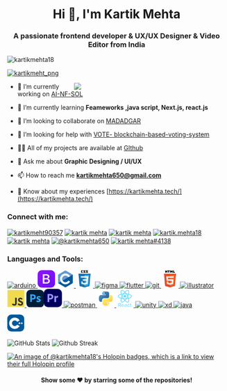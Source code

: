 
<h1 align="center">Hi 👋, I'm Kartik Mehta</h1>
<h3 align="center">A passionate frontend developer & UX/UX Designer & Video Editor from India</h3>

<p align="left"> <img src="https://komarev.com/ghpvc/?username=kartikmehta18&label=Profile%20views&color=0e75b6&style=flat" alt="kartikmehta18" /> </p>

<!-- <p align="left"> <a href="https://github.com/ryo-ma/github-profile-trophy"><img src="https://github-profile-trophy.vercel.app/?username=kartikmehta18" alt="kartikmehta18" /></a> </p> -->

<p align="left"> <a href="https://twitter.com/Kartikmehta_png" target="blank"><img src="https://img.shields.io/twitter/follow/Kartikmehta_png?logo=twitter&style=for-the-badge" alt="kartikmeht_png" /></a> </p>
<img src="https://raw.githubusercontent.com/sanjay-kv/sanjay-kv/main/Assets/illustration.png" min-width="300px" max-width="300px" width="350px" align="right"> 

- 🔭 I’m currently working on [AI-NF-SOL](https://github.com/kartikmehta18/AI-NF-SOL.git)

- 🌱 I’m currently learning **Feameworks ,java script, Next.js, react.js**

- 👯 I’m looking to collaborate on [MADADGAR](https://devfolio.co/projects/madadgar-4bfb)

- 🤝 I’m looking for help with [VOTE- blockchain-based-voting-system](https://devfolio.co/projects/blockchain-based-voting-system-8eda)

- 👨‍💻 All of my projects are available at [GIthub](https://github.com/kartikmehta18/)

- 💬 Ask me about **Graphic Designing / UI/UX**

- 📫 How to reach me **kartikmehta650@gmail.com**

- 📄 Know about my experiences [https://kartikmehta.tech/](https://kartikmehta.tech/)


<h3 align="left">Connect with me:</h3>
<p align="left">
<a href="https://twitter.com/Kartikmehta_png" target="blank"><img align="center" src="https://raw.githubusercontent.com/rahuldkjain/github-profile-readme-generator/master/src/images/icons/Social/twitter.svg" alt="kartikmeht90357" height="30" width="40" /></a>
<a href="https://www.linkedin.com/in/kartik-mehta-6729b0255/" target="blank"><img align="center" src="https://raw.githubusercontent.com/rahuldkjain/github-profile-readme-generator/master/src/images/icons/Social/linked-in-alt.svg" alt="kartik mehta" height="30" width="40" /></a>
<a href="https://fb.com/kartik mehta" target="blank"><img align="center" src="https://raw.githubusercontent.com/rahuldkjain/github-profile-readme-generator/master/src/images/icons/Social/facebook.svg" alt="kartik mehta" height="30" width="40" /></a>
<a href="https://instagram.com/kartik.mehta18" target="blank"><img align="center" src="https://raw.githubusercontent.com/rahuldkjain/github-profile-readme-generator/master/src/images/icons/Social/instagram.svg" alt="kartik.mehta18" height="30" width="40" /></a>
<a href="https://www.youtube.com/c/kartik mehta" target="blank"><img align="center" src="https://raw.githubusercontent.com/rahuldkjain/github-profile-readme-generator/master/src/images/icons/Social/youtube.svg" alt="kartik mehta" height="30" width="40" /></a>
<a href="https://www.hackerrank.com/@kartikmehta650" target="blank"><img align="center" src="https://raw.githubusercontent.com/rahuldkjain/github-profile-readme-generator/master/src/images/icons/Social/hackerrank.svg" alt="@kartikmehta650" height="30" width="40" /></a>
<a href="https://discord.gg/kartik mehta#4138" target="blank"><img align="center" src="https://raw.githubusercontent.com/rahuldkjain/github-profile-readme-generator/master/src/images/icons/Social/discord.svg" alt="kartik mehta#4138" height="30" width="40" /></a>
</p>



<h3 align="left">Languages and Tools:</h3>
<p align="left"> <a href="https://www.arduino.cc/" target="_blank" rel="noreferrer"> <img src="https://cdn.worldvectorlogo.com/logos/arduino-1.svg" alt="arduino" width="40" height="40"/> </a><svg xmlns="http://www.w3.org/2000/svg" width="40" height="40" fill="none" viewBox="0 0 256 256"><rect width="256" height="256" fill="url(#paint0_linear_158_100)" rx="60"/><g filter="url(#filter0_d_158_100)"><path fill="url(#paint1_linear_158_100)" d="M131.97 196.157C161.646 196.157 179.529 181.626 179.529 157.66C179.529 139.543 166.77 126.428 147.823 124.351V123.597C161.743 121.332 172.666 108.405 172.666 93.9689C172.666 73.3992 156.427 60 131.68 60H76V196.157H131.97ZM97.6533 77.2674H126.46C142.12 77.2674 151.013 84.2497 151.013 96.8935C151.013 110.387 140.67 117.935 121.917 117.935H97.6533V77.2674V77.2674ZM97.6533 178.89V134.071H126.266C146.76 134.071 157.393 141.619 157.393 156.339C157.393 171.058 147.05 178.89 127.523 178.89H97.6533V178.89Z"/><path stroke="#fff" stroke-width="2" d="M131.97 196.157C161.646 196.157 179.529 181.626 179.529 157.66C179.529 139.543 166.77 126.428 147.823 124.351V123.597C161.743 121.332 172.666 108.405 172.666 93.9689C172.666 73.3992 156.427 60 131.68 60H76V196.157H131.97ZM97.6533 77.2674H126.46C142.12 77.2674 151.013 84.2497 151.013 96.8935C151.013 110.387 140.67 117.935 121.917 117.935H97.6533V77.2674V77.2674ZM97.6533 178.89V134.071H126.266C146.76 134.071 157.393 141.619 157.393 156.339C157.393 171.058 147.05 178.89 127.523 178.89H97.6533V178.89Z"/></g><defs><filter id="filter0_d_158_100" width="137.529" height="170.157" x="59" y="47" color-interpolation-filters="sRGB" filterUnits="userSpaceOnUse"><feFlood flood-opacity="0" result="BackgroundImageFix"/><feColorMatrix in="SourceAlpha" result="hardAlpha" type="matrix" values="0 0 0 0 0 0 0 0 0 0 0 0 0 0 0 0 0 0 127 0"/><feOffset dy="4"/><feGaussianBlur stdDeviation="8"/><feColorMatrix type="matrix" values="0 0 0 0 0 0 0 0 0 0 0 0 0 0 0 0 0 0 0.15 0"/><feBlend in2="BackgroundImageFix" mode="normal" result="effect1_dropShadow_158_100"/><feBlend in="SourceGraphic" in2="effect1_dropShadow_158_100" mode="normal" result="shape"/></filter><linearGradient id="paint0_linear_158_100" x1="0" x2="256" y1="0" y2="256" gradientUnits="userSpaceOnUse"><stop stop-color="#9013FE"/><stop offset="1" stop-color="#6B11F4"/></linearGradient><linearGradient id="paint1_linear_158_100" x1="85.793" x2="148.541" y1="68.962" y2="175.084" gradientUnits="userSpaceOnUse"><stop stop-color="#fff"/><stop offset="1" stop-color="#F1E5FC"/></linearGradient></defs></svg>
<a href="https://www.cprogramming.com/" target="_blank" rel="noreferrer"> <img src="https://raw.githubusercontent.com/devicons/devicon/master/icons/c/c-original.svg" alt="c" width="40" height="40"/> </a> <a href="https://www.w3schools.com/css/" target="_blank" rel="noreferrer"> <img src="https://raw.githubusercontent.com/devicons/devicon/master/icons/css3/css3-original-wordmark.svg" alt="css3" width="40" height="40"/> </a> <a href="https://www.figma.com/" target="_blank" rel="noreferrer"> <img src="https://www.vectorlogo.zone/logos/figma/figma-icon.svg" alt="figma" width="40" height="40"/> </a> <a href="https://flutter.dev" target="_blank" rel="noreferrer"> <img src="https://www.vectorlogo.zone/logos/flutterio/flutterio-icon.svg" alt="flutter" width="40" height="40"/> </a> <a href="https://git-scm.com/" target="_blank" rel="noreferrer"> <img src="https://www.vectorlogo.zone/logos/git-scm/git-scm-icon.svg" alt="git" width="40" height="40"/> </a> <a href="https://www.w3.org/html/" target="_blank" rel="noreferrer"> <img src="https://raw.githubusercontent.com/devicons/devicon/master/icons/html5/html5-original-wordmark.svg" alt="html5" width="40" height="40"/> </a> <a href="https://www.adobe.com/in/products/illustrator.html" target="_blank" rel="noreferrer"> <img src="https://www.vectorlogo.zone/logos/adobe_illustrator/adobe_illustrator-icon.svg" alt="illustrator" width="42" height="42"/> </a> <a href="https://developer.mozilla.org/en-US/docs/Web/JavaScript" target="_blank" rel="noreferrer"> <img src="https://raw.githubusercontent.com/devicons/devicon/master/icons/javascript/javascript-original.svg" alt="javascript" width="40" height="40"/> </a> <svg xmlns="http://www.w3.org/2000/svg" width="40" height="40" fill="none" viewBox="0 0 256 256"><rect width="260" height="260" fill="#001E36" rx="60"/><path fill="#31A8FF" d="M57.6001 178.04V68.2799C57.6001 67.5332 57.9201 67.1066 58.6668 67.1066C60.4801 67.1066 62.1868 67.1066 64.6401 66.9999C67.2001 66.8932 69.8668 66.8932 72.7468 66.7866C75.6268 66.6799 78.7201 66.6799 82.0268 66.5732C85.3334 66.4666 88.5334 66.4666 91.7334 66.4666C100.48 66.4666 107.733 67.5332 113.707 69.7732C119.04 71.5866 123.947 74.5732 128 78.5199C131.413 81.9332 134.08 86.0932 135.787 90.6799C137.387 95.1599 138.24 99.7466 138.24 104.547C138.24 113.72 136.107 121.293 131.84 127.267C127.573 133.24 121.6 137.72 114.667 140.28C107.413 142.947 99.4134 143.907 90.6668 143.907C88.1068 143.907 86.4001 143.907 85.3334 143.8C84.2668 143.693 82.7734 143.693 80.7468 143.693V177.933C80.8534 178.68 80.3201 179.32 79.5734 179.427C79.4668 179.427 79.3601 179.427 79.1468 179.427H58.8801C58.0268 179.427 57.6001 179 57.6001 178.04ZM80.8534 87.6932V123.533C82.3468 123.64 83.7334 123.747 85.0134 123.747H90.6668C94.8268 123.747 98.9868 123.107 102.933 121.827C106.347 120.867 109.333 118.84 111.68 116.173C113.92 113.507 114.987 109.88 114.987 105.187C115.093 101.88 114.24 98.5732 112.533 95.6932C110.72 92.9199 108.16 90.7866 105.067 89.6132C101.12 88.0132 96.8534 87.3732 92.4801 87.4799C89.7068 87.4799 87.2534 87.4799 85.2268 87.5866C83.0934 87.4799 81.6001 87.5866 80.8534 87.6932Z"/><path fill="#31A8FF" d="M204.8 117.027C201.6 115.32 198.187 114.147 194.56 113.4C190.613 112.547 186.667 112.013 182.613 112.013C180.48 111.907 178.24 112.227 176.213 112.76C174.827 113.08 173.653 113.827 172.907 114.893C172.373 115.747 172.053 116.813 172.053 117.773C172.053 118.733 172.48 119.693 173.12 120.547C174.08 121.72 175.36 122.68 176.747 123.427C179.2 124.707 181.76 125.88 184.32 126.947C190.08 128.867 195.627 131.533 200.747 134.733C204.267 136.973 207.147 139.96 209.173 143.587C210.88 147 211.733 150.733 211.627 154.573C211.733 159.587 210.24 164.6 207.467 168.76C204.48 173.027 200.32 176.333 195.52 178.253C190.293 180.493 183.893 181.667 176.213 181.667C171.307 181.667 166.507 181.24 161.707 180.28C157.973 179.64 154.24 178.467 150.827 176.867C150.08 176.44 149.547 175.693 149.653 174.84V156.28C149.653 155.96 149.76 155.533 150.08 155.32C150.4 155.107 150.72 155.213 151.04 155.427C155.2 157.88 159.573 159.587 164.267 160.653C168.32 161.72 172.587 162.253 176.853 162.253C180.907 162.253 183.787 161.72 185.707 160.76C187.413 160.013 188.587 158.2 188.587 156.28C188.587 154.787 187.733 153.4 186.027 152.013C184.32 150.627 180.8 149.027 175.573 147C170.133 145.08 165.12 142.52 160.427 139.32C157.12 136.973 154.347 133.88 152.32 130.253C150.613 126.84 149.76 123.107 149.867 119.373C149.867 114.787 151.147 110.413 153.493 106.467C156.16 102.2 160.107 98.7866 164.693 96.6532C169.707 94.0932 176 92.9199 183.573 92.9199C187.947 92.9199 192.427 93.2399 196.8 93.8799C200 94.3066 203.093 95.1599 205.973 96.3332C206.4 96.4399 206.827 96.8666 207.04 97.2932C207.147 97.7199 207.253 98.1466 207.253 98.5732V115.96C207.253 116.387 207.04 116.813 206.72 117.027C205.76 117.24 205.227 117.24 204.8 117.027Z"/></svg><svg xmlns="http://www.w3.org/2000/svg" width="42" height="42" fill="none" viewBox="0 0 256 256"><rect width="256" height="256" fill="#00005B" rx="60"/><path fill="#99F" d="M54 182.68V72.8133C54 72.0667 54.32 71.64 55.0667 71.64C56.88 71.64 58.5867 71.64 61.04 71.5333C63.6 71.4267 66.2667 71.4267 69.1467 71.32C72.0267 71.2133 75.12 71.2133 78.4267 71.1067C81.7333 71 84.9333 71 88.1333 71C96.88 71 104.133 72.0667 110.107 74.3067C115.44 76.12 120.347 79.1067 124.4 83.0533C127.813 86.4667 130.48 90.6267 132.187 95.2133C133.787 99.6933 134.64 104.28 134.64 109.08C134.64 118.253 132.507 125.827 128.24 131.8C123.973 137.773 118 142.253 111.067 144.813C103.813 147.48 95.8133 148.44 87.0667 148.44C84.5067 148.44 82.8 148.44 81.7333 148.333C80.6667 148.227 79.1733 148.227 77.1467 148.227V182.467C77.2533 183.213 76.72 183.853 75.9733 183.96H75.5467H55.28C54.4267 183.96 54 183.533 54 182.573V182.68ZM77.2533 92.3333V128.173C78.7467 128.28 80.1333 128.387 81.4133 128.387H87.0667C91.2267 128.387 95.3867 127.747 99.3333 126.467C102.747 125.507 105.733 123.48 108.08 120.813C110.32 118.147 111.387 114.52 111.387 109.827C111.493 106.52 110.64 103.213 108.933 100.333C107.12 97.56 104.56 95.4267 101.467 94.2533C97.52 92.6533 93.2533 92.0133 88.88 92.12C86.1067 92.12 83.6533 92.12 81.6267 92.2267C79.4933 92.12 78 92.2267 77.2533 92.3333V92.3333Z"/><path fill="#99F" d="M150 98.6267H168.667C169.734 98.6267 170.587 99.3733 170.907 100.333C171.227 101.187 171.44 102.04 171.547 103C171.76 104.067 171.974 105.24 172.08 106.307C172.187 107.48 172.294 108.76 172.294 110.147C175.494 106.413 179.334 103.32 183.707 100.973C188.614 98.2 194.267 96.8133 199.92 96.8133C200.667 96.7067 201.307 97.24 201.414 97.9867V98.4133V119.213C201.414 120.067 200.88 120.387 199.707 120.387C195.867 120.28 191.92 120.6 188.187 121.453C185.094 122.093 182.107 123.053 179.227 124.333C177.2 125.293 175.28 126.573 173.787 128.28V182.68C173.787 183.747 173.36 184.173 172.4 184.173H151.387C150.534 184.28 149.787 183.747 149.68 182.893V182.467V123.373C149.68 120.813 149.68 118.147 149.574 115.373C149.467 112.6 149.467 109.827 149.36 107.053C149.36 104.6 149.147 102.253 148.934 99.8C148.827 99.2667 149.147 98.7333 149.68 98.6267C149.68 98.52 149.894 98.52 150 98.6267V98.6267Z"/></svg><a href="https://postman.com" target="_blank" rel="noreferrer"> <img src="https://www.vectorlogo.zone/logos/getpostman/getpostman-icon.svg" alt="postman" width="40" height="40"/> </a> <a href="https://www.python.org" target="_blank" rel="noreferrer"> <img src="https://raw.githubusercontent.com/devicons/devicon/master/icons/python/python-original.svg" alt="python" width="40" height="40"/> </a> <a href="https://reactjs.org/" target="_blank" rel="noreferrer"> <img src="https://raw.githubusercontent.com/devicons/devicon/master/icons/react/react-original-wordmark.svg" alt="react" width="40" height="40"/> </a> <a href="https://unity.com/" target="_blank" rel="noreferrer"> <img src="https://www.vectorlogo.zone/logos/unity3d/unity3d-icon.svg" alt="unity" width="40" height="40"/> </a> <a href="https://www.adobe.com/products/xd.html" target="_blank" rel="noreferrer"> <img src="https://cdn.worldvectorlogo.com/logos/adobe-xd.svg" alt="xd" width="40" height="40"/> </a>
<a href="https://www.vectorlogo.zone/logos/java/java-icon.svg" target="_blank" rel="noreferrer"> <img src="https://www.vectorlogo.zone/logos/java/java-icon.svg" alt="java" width="40" height="40"/> </a> 

<svg xmlns="http://www.w3.org/2000/svg" width="40" height="40" fill="none" viewBox="0 0 256 256"><rect width="250" height="250" fill="#00599C" rx="60"/><path fill="#fff" d="M110.759 210.517C65.1254 210.517 28 173.392 28 127.759C28 82.1254 65.1254 45 110.759 45C140.204 45 167.667 60.8458 182.427 86.3533L146.611 107.079C139.224 94.3111 125.485 86.3793 110.759 86.3793C87.9416 86.3793 69.3793 104.942 69.3793 127.759C69.3793 150.575 87.9416 169.138 110.759 169.138C125.486 169.138 139.225 161.206 146.613 148.436L182.429 169.161C167.669 194.671 140.206 210.517 110.759 210.517Z"/><path fill="#fff" d="M193.517 123.161H184.321V113.965H175.127V123.161H165.931V132.356H175.127V141.552H184.321V132.356H193.517V123.161Z"/><path fill="#fff" d="M228 123.161H218.804V113.965H209.61V123.161H200.414V132.356H209.61V141.552H218.804V132.356H228V123.161Z"/></svg>
</p>



<!-- <h3 align="left">Support:</h3>
<p><a href="https://www.buymeacoffee.com/kartikmehta18"> <img align="left" src="https://cdn.buymeacoffee.com/buttons/v2/default-yellow.png" height="50" width="210" alt="kartikmehta18" /></a></p><br><br>

<p><img align="left" src="https://github-readme-stats.vercel.app/api?username=kartikmehta18&show_icons=true&theme=dark" alt="kartikmehta18" /></p>

<p>&nbsp;<img align="center" src="https://github-readme-stats.vercel.app/api?username=kartikmehta18&show_icons=true&theme=tokyonight&locale=en" alt="kartikmehta18" /></p>

<p><img align="center" src="https://github-readme-streak-stats.herokuapp.com/?user=kartikmehta18&" alt="kartikmehta18" /></p> -->


<img src="https://github-readme-stats.vercel.app/api?username=kartikmehta18&show_icons=true&theme=tokyonight&hide_border=true&include_all_commits=false&count_private=false" alt="GitHub Stats" title="Github Stats"/>  <img src="https://github-readme-streak-stats.herokuapp.com/?user=kartikmehta18&theme=tokyonight&hide_border=true" alt="Github Streak" title="Github Streak"/> 


<!--badge  -->
[![An image of @kartikmehta18's Holopin badges, which is a link to view their full Holopin profile](https://holopin.me/kartikmehta18)](https://holopin.io/@kartikmehta18)

<div align="center">


#### Show some ❤️ by starring some of the repositories!
</div>



<!--
<h1 align="center">Hi 👋, I'm Kartik Mehta</h1>
<h3 align="center">A passionate frontend developer & UX/UX Designer & Video Editor from India</h3>

<p align="left"> <img src="https://komarev.com/ghpvc/?username=kartikmehta18&label=Profile%20views&color=0e75b6&style=flat" alt="kartikmehta18" /> </p>

<p align="left"> <a href="https://github.com/ryo-ma/github-profile-trophy"><img src="https://github-profile-trophy.vercel.app/?username=kartikmehta18" alt="kartikmehta18" /></a> </p>

<p align="left"> <a href="https://twitter.com/Kartikmehta_png" target="blank"><img src="https://img.shields.io/twitter/follow/Kartikmehta_png?logo=twitter&style=for-the-badge" alt="kartikmeht_png" /></a> </p>

- 🔭 I’m currently working on [AI-NF-SOL](https://github.com/kartikmehta18/AI-NF-SOL.git)

- 🌱 I’m currently learning **Feameworks ,java script, Next.js, react.js**

- 👯 I’m looking to collaborate on [MADADGAR](https://devfolio.co/projects/madadgar-4bfb)

- 🤝 I’m looking for help with [VOTE- blockchain-based-voting-system](https://devfolio.co/projects/blockchain-based-voting-system-8eda)

- 👨‍💻 All of my projects are available at [https://kartikmehta.tech/](https://kartikmehta.tech/)

- 💬 Ask me about **Graphic Designing**

- 📫 How to reach me **kartikmehta650@gmail.com**

- 📄 Know about my experiences [https://kartikmehta.tech/](https://kartikmehta.tech/)

<h3 align="left">Connect with me:</h3>
<p align="left">
<a href="https://twitter.com/Kartikmehta_png" target="blank"><img align="center" src="https://raw.githubusercontent.com/rahuldkjain/github-profile-readme-generator/master/src/images/icons/Social/twitter.svg" alt="kartikmeht90357" height="30" width="40" /></a>
<a href="https://www.linkedin.com/in/kartik-mehta-6729b0255/" target="blank"><img align="center" src="https://raw.githubusercontent.com/rahuldkjain/github-profile-readme-generator/master/src/images/icons/Social/linked-in-alt.svg" alt="kartik mehta" height="30" width="40" /></a>
<a href="https://fb.com/kartik mehta" target="blank"><img align="center" src="https://raw.githubusercontent.com/rahuldkjain/github-profile-readme-generator/master/src/images/icons/Social/facebook.svg" alt="kartik mehta" height="30" width="40" /></a>
<a href="https://instagram.com/kartik.mehta18" target="blank"><img align="center" src="https://raw.githubusercontent.com/rahuldkjain/github-profile-readme-generator/master/src/images/icons/Social/instagram.svg" alt="kartik.mehta18" height="30" width="40" /></a>
<a href="https://www.youtube.com/c/kartik mehta" target="blank"><img align="center" src="https://raw.githubusercontent.com/rahuldkjain/github-profile-readme-generator/master/src/images/icons/Social/youtube.svg" alt="kartik mehta" height="30" width="40" /></a>
<a href="https://www.hackerrank.com/@kartikmehta650" target="blank"><img align="center" src="https://raw.githubusercontent.com/rahuldkjain/github-profile-readme-generator/master/src/images/icons/Social/hackerrank.svg" alt="@kartikmehta650" height="30" width="40" /></a>
<a href="https://discord.gg/kartik mehta#4138" target="blank"><img align="center" src="https://raw.githubusercontent.com/rahuldkjain/github-profile-readme-generator/master/src/images/icons/Social/discord.svg" alt="kartik mehta#4138" height="30" width="40" /></a>
</p>

<h3 align="left">Languages and Tools:</h3>
<p align="left"> <a href="https://www.arduino.cc/" target="_blank" rel="noreferrer"> <img src="https://cdn.worldvectorlogo.com/logos/arduino-1.svg" alt="arduino" width="40" height="40"/> </a> <a href="https://getbootstrap.com" target="_blank" rel="noreferrer"> <img src="https://raw.githubusercontent.com/devicons/devicon/master/icons/bootstrap/bootstrap-plain-wordmark.svg" alt="bootstrap" width="40" height="40"/> </a> <a href="https://www.cprogramming.com/" target="_blank" rel="noreferrer"> <img src="https://raw.githubusercontent.com/devicons/devicon/master/icons/c/c-original.svg" alt="c" width="40" height="40"/> </a> <a href="https://www.w3schools.com/css/" target="_blank" rel="noreferrer"> <img src="https://raw.githubusercontent.com/devicons/devicon/master/icons/css3/css3-original-wordmark.svg" alt="css3" width="40" height="40"/> </a> <a href="https://www.figma.com/" target="_blank" rel="noreferrer"> <img src="https://www.vectorlogo.zone/logos/figma/figma-icon.svg" alt="figma" width="40" height="40"/> </a> <a href="https://flutter.dev" target="_blank" rel="noreferrer"> <img src="https://www.vectorlogo.zone/logos/flutterio/flutterio-icon.svg" alt="flutter" width="40" height="40"/> </a> <a href="https://git-scm.com/" target="_blank" rel="noreferrer"> <img src="https://www.vectorlogo.zone/logos/git-scm/git-scm-icon.svg" alt="git" width="40" height="40"/> </a> <a href="https://www.w3.org/html/" target="_blank" rel="noreferrer"> <img src="https://raw.githubusercontent.com/devicons/devicon/master/icons/html5/html5-original-wordmark.svg" alt="html5" width="40" height="40"/> </a> <a href="https://www.adobe.com/in/products/illustrator.html" target="_blank" rel="noreferrer"> <img src="https://www.vectorlogo.zone/logos/adobe_illustrator/adobe_illustrator-icon.svg" alt="illustrator" width="40" height="40"/> </a> <a href="https://developer.mozilla.org/en-US/docs/Web/JavaScript" target="_blank" rel="noreferrer"> <img src="https://raw.githubusercontent.com/devicons/devicon/master/icons/javascript/javascript-original.svg" alt="javascript" width="40" height="40"/> </a> <a href="https://www.photoshop.com/en" target="_blank" rel="noreferrer"> <img src="https://raw.githubusercontent.com/devicons/devicon/master/icons/photoshop/photoshop-line.svg" alt="photoshop" width="40" height="40"/> </a> <a href="https://postman.com" target="_blank" rel="noreferrer"> <img src="https://www.vectorlogo.zone/logos/getpostman/getpostman-icon.svg" alt="postman" width="40" height="40"/> </a> <a href="https://www.python.org" target="_blank" rel="noreferrer"> <img src="https://raw.githubusercontent.com/devicons/devicon/master/icons/python/python-original.svg" alt="python" width="40" height="40"/> </a> <a href="https://reactjs.org/" target="_blank" rel="noreferrer"> <img src="https://raw.githubusercontent.com/devicons/devicon/master/icons/react/react-original-wordmark.svg" alt="react" width="40" height="40"/> </a> <a href="https://unity.com/" target="_blank" rel="noreferrer"> <img src="https://www.vectorlogo.zone/logos/unity3d/unity3d-icon.svg" alt="unity" width="40" height="40"/> </a> <a href="https://www.adobe.com/products/xd.html" target="_blank" rel="noreferrer"> <img src="https://cdn.worldvectorlogo.com/logos/adobe-xd.svg" alt="xd" width="40" height="40"/> </a> </p>

<h3 align="left">Support:</h3>
<p><a href="https://www.buymeacoffee.com/kartikmehta18"> <img align="left" src="https://cdn.buymeacoffee.com/buttons/v2/default-yellow.png" height="50" width="210" alt="kartikmehta18" /></a></p><br><br>

<p><img align="left" src="https://github-readme-stats.vercel.app/api/top-langs?username=kartikmehta18&show_icons=true&locale=en&layout=compact" alt="kartikmehta18" /></p>

<p>&nbsp;<img align="center" src="https://github-readme-stats.vercel.app/api?username=kartikmehta18&show_icons=true&locale=en" alt="kartikmehta18" /></p>

<p><img align="center" src="https://github-readme-streak-stats.herokuapp.com/?user=kartikmehta18&" alt="kartikmehta18" /></p> -->
